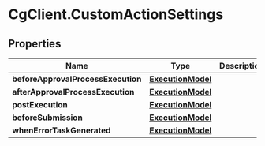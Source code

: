# CgClient.CustomActionSettings

## Properties

Name | Type | Description | Notes
------------ | ------------- | ------------- | -------------
**beforeApprovalProcessExecution** | [**ExecutionModel**](ExecutionModel.md) |  | [optional] 
**afterApprovalProcessExecution** | [**ExecutionModel**](ExecutionModel.md) |  | [optional] 
**postExecution** | [**ExecutionModel**](ExecutionModel.md) |  | [optional] 
**beforeSubmission** | [**ExecutionModel**](ExecutionModel.md) |  | [optional] 
**whenErrorTaskGenerated** | [**ExecutionModel**](ExecutionModel.md) |  | [optional] 


